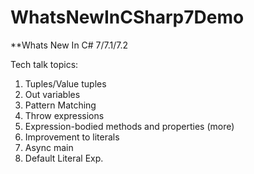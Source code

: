 # WhatsNewInCSharp7Demo

**Whats New In C# 7/7.1/7.2

Tech talk topics:

1. Tuples/Value tuples
2. Out variables
3. Pattern Matching
4. Throw expressions
5. Expression-bodied methods and properties (more)  
6. Improvement to literals
7. Async main
8. Default Literal Exp.

